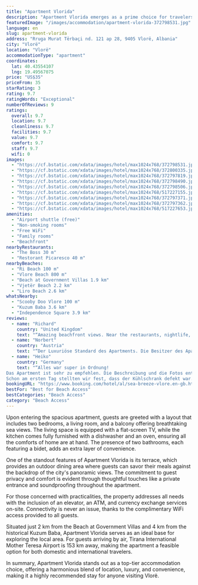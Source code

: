 ```yaml
---
title: "Apartment Vlorida"
description: "Apartment Vlorida emerges as a prime choice for travelers seeking the perfect blend of comfort and convenience in Vlorë."
featuredImage: "/images/accommodation/apartment-vlorida-372798531.jpg"
language: en
slug: apartment-vlorida
address: "Rruga Murat Tërbaçi nd. 121 ap 28, 9405 Vlorë, Albania"
city: "Vlorë"
location: "Vlorë"
accommodationType: "apartment"
coordinates:
  lat: 40.43554107
  lng: 19.49567075
price: "US$35"
priceFrom: 35
starRating: 3
rating: 9.7
ratingWords: "Exceptional"
numberOfReviews: 9
ratings:
  overall: 9.7
  location: 9.7
  cleanliness: 9.7
  facilities: 9.7
  value: 9.7
  comfort: 9.7
  staff: 9.7
  wifi: 0
images:
  - "https://cf.bstatic.com/xdata/images/hotel/max1024x768/372798531.jpg?k=fb5ea45a11f4af5b219317e118eab7389c5d5c47dd9486c5f35c311452140640&o=&hp=1"
  - "https://cf.bstatic.com/xdata/images/hotel/max1024x768/372800335.jpg?k=473d9c28426d6817e9cc8cedb9d35d3e751a14d39fe11a6bbc18b866fa69e870&o=&hp=1"
  - "https://cf.bstatic.com/xdata/images/hotel/max1024x768/372797819.jpg?k=d96b9a31bd999b00acafca2b1b93ec501b20aeb54a8ae1a99198c3826dba2831&o=&hp=1"
  - "https://cf.bstatic.com/xdata/images/hotel/max1024x768/372798490.jpg?k=d1852f21bb6251f90ec525f43de41333556bb3bfb5b1310bbcf6186dedef01fa&o=&hp=1"
  - "https://cf.bstatic.com/xdata/images/hotel/max1024x768/372798506.jpg?k=eba29686e776e6cdd48f80ecbcaaf50a922aecb9e82306fba731821ab5aeb713&o=&hp=1"
  - "https://cf.bstatic.com/xdata/images/hotel/max1024x768/517227155.jpg?k=fa96f0e6d4416a90fdf42b207053562547575a42d66459f34b3269819967a040&o=&hp=1"
  - "https://cf.bstatic.com/xdata/images/hotel/max1024x768/372797371.jpg?k=6dd420fcf3adaf1e065a904d9a939c4462195eae81d3c86057e9372fdbb9bc1b&o=&hp=1"
  - "https://cf.bstatic.com/xdata/images/hotel/max1024x768/372797362.jpg?k=2a5aa45d4804a3e8fd0d039ac6c91db04bd7b733045139d4a227ca8ca46e0e68&o=&hp=1"
  - "https://cf.bstatic.com/xdata/images/hotel/max1024x768/517227653.jpg?k=29e83b442bf1f8a54353f96f5ddcb43333809ad682e4bf5f5452437f2d348415&o=&hp=1"
amenities:
  - "Airport shuttle (free)"
  - "Non-smoking rooms"
  - "Free WiFi"
  - "Family rooms"
  - "Beachfront"
nearbyRestaurants:
  - "The Boss 30 m"
  - "Restorant Picaresco 40 m"
nearbyBeaches:
  - "Ri Beach 100 m"
  - "Vlore Beach 800 m"
  - "Beach at Government Villas 1.9 km"
  - "Vjetër Beach 2.2 km"
  - "Liro Beach 2.6 km"
whatsNearby:
  - "Scooby Doo Vlore 100 m"
  - "Kuzum Baba 3.6 km"
  - "Independence Square 3.9 km"
reviews:
  - name: "Richard"
    country: "United Kingdom"
    text: "“Amazing beachfront views. Near the restaurants, nightlife, markets and amenities. The property is just like advertised. The best thing is the super host Lula, very friendly and makes you feel at home. Definitely coming back. Thank you for a lovely...”"
  - name: "Norbert"
    country: "Austria"
    text: "“Der Luxuriöse Standard des Apartments. Die Besitzer des Apartments waren sehr nett. Schöne Umgebung. Es fehlt einem an nichts und es ist sehr sauber.”"
  - name: "Heiko"
    country: "Germany"
    text: "“Alles war super in Ordnung!
Das Apartment ist sehr zu empfehlen. Die Beschreibung und die Fotos entsprechen zu 100% !
Schon am ersten Tag stellten wir fest, dass der Kühlschrank defekt war. Die Eigentümerin war sofort bemüht (22 Uhr) einen neuen...”"
bookingURL: "https://www.booking.com/hotel/al/sea-breeze-vlore.en-gb.html?aid=8035640"
bestFor: "Best for Beach Access"
bestCategories: "Beach Access"
category: "Beach Access"
---
```


Upon entering the spacious apartment, guests are greeted with a layout that includes two bedrooms, a living room, and a balcony offering breathtaking sea views. The living space is equipped with a flat-screen TV, while the kitchen comes fully furnished with a dishwasher and an oven, ensuring all the comforts of home are at hand. The presence of two bathrooms, each featuring a bidet, adds an extra layer of convenience.

One of the standout features of Apartment Vlorida is its terrace, which provides an outdoor dining area where guests can savor their meals against the backdrop of the city's panoramic views. The commitment to guest privacy and comfort is evident through thoughtful touches like a private entrance and soundproofing throughout the apartment.

For those concerned with practicalities, the property addresses all needs with the inclusion of an elevator, an ATM, and currency exchange services on-site. Connectivity is never an issue, thanks to the complimentary WiFi access provided to all guests.

Situated just 2 km from the Beach at Government Villas and 4 km from the historical Kuzum Baba, Apartment Vlorida serves as an ideal base for exploring the local area. For guests arriving by air, Tirana International Mother Teresa Airport is 153 km away, making the apartment a feasible option for both domestic and international travelers.

In summary, Apartment Vlorida stands out as a top-tier accommodation choice, offering a harmonious blend of location, luxury, and convenience, making it a highly recommended stay for anyone visiting Vlorë.